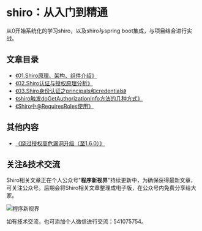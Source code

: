 # shiro：从入门到精通

从0开始系统化的学习shiro，以及shiro与spring boot集成，与项目结合进行实战。

## 文章目录

- [《01.Shiro原理、架构、组件介绍》](./article/01.Shiro原理、架构、组件介绍.md)
- [《02.Shiro认证与授权原理分析》](./article/02.Shiro认证与授权原理分析.md)
- [《03.Shiro身份认证之principals和credentials》](./article/03.Shiro身份认证之principals和credentials.md)
- [《shiro触发doGetAuthorizationInfo方法的几种方式》](./article/shiro触发doGetAuthorizationInfo方法的几种方式.md)
- [《Shiro中@RequiresRoles使用》](./article/Shiro中@RequiresRoles使用.md)

## 其他内容

- [《绕过授权高危漏洞升级（至1.6.0）》](./other/绕过授权高危漏洞升级.md)


## 关注&技术交流

Shiro相关文章正在个人公众号"**程序新视界**"持续更新中，为确保获得最新文章，可关注公众号。后期会将Shiro相关文章整理成电子版，在公众号内免费分享给大家。

![程序新视界](https://www.choupangxia.com/wp-content/uploads/2019/07/weixin.jpg)

如有技术交流，也可添加个人微信进行交流：541075754。
